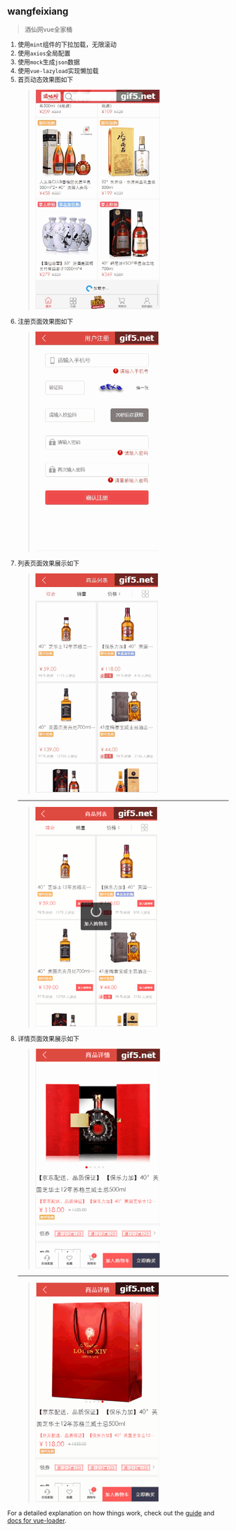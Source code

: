 ## wangfeixiang

> 酒仙网vue全家桶

1. 使用`mint`组件的下拉加载，无限滚动
2. 使用`axios`全局配置
3. 使用`mock`生成`json`数据
4. 使用`vue-lazyload`实现懒加载
5. 首页动态效果图如下
   > ![Image text](./01.gif)
6. 注册页面效果图如下
   > ![Image text](./02.gif)
7. 列表页面效果展示如下
   > ![Image text](./03.gif)
   ------------------------------------------
   > ![Image text](./06.gif)
8. 详情页面效果展示如下
   > ![Image text](./04.gif)
   ------------------------------------------
   > ![Image text](./05.gif)



For a detailed explanation on how things work, check out the [guide](http://vuejs-templates.github.io/webpack/) and [docs for vue-loader](http://vuejs.github.io/vue-loader).
